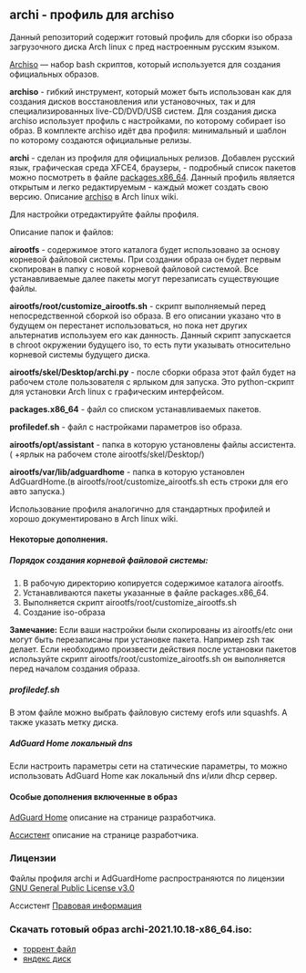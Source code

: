 ## archi - профиль для archiso

Данный репозиторий содержит готовый профиль для сборки iso образа загрузочного диска Arch linux с пред настроенным русским языком.

[Archiso](https://wiki.archlinux.org/title/Archiso_(%D0%A0%D1%83%D1%81%D1%81%D0%BA%D0%B8%D0%B9)) — набор bash скриптов, который используется для создания официальных образов.

**archiso** - гибкий инструмент, который может быть использован как для создания дисков восстановления или установочных, так и для специализированных live-CD/DVD/USB систем. Для создания диска archiso использует профиль с настройками, по которому собирает iso образ. В комплекте archiso идёт два профиля: минимальный и шаблон по которому создаются официальные релизы.

**archi** - сделан из профиля для официальных релизов. Добавлен русский язык, графическая среда XFCE4, браузеры, - подробный список пакетов можно посмотреть в файле [packages.x86_64](https://github.com/ksandronline/archi/blob/main/packages.x86_64).
Данный профиль является открытым и легко редактируемым - каждый может создать свою версию. Описание [archiso](https://wiki.archlinux.org/title/Archiso_(%D0%A0%D1%83%D1%81%D1%81%D0%BA%D0%B8%D0%B9)) в Arch linux wiki.

Для настройки отредактируйте файлы профиля.

Описание папок и файлов:

**airootfs** - содержимое этого каталога будет использовано за основу корневой файловой системы. При создании образа он будет первым скопирован в папку с новой корневой файловой системой. Все устанавливаемые далее пакеты могут перезаписать существующие файлы.

**airootfs/root/customize_airootfs.sh** - скрипт выполняемый перед непосредственной сборкой iso образа. В его описании указано что в будущем он перестанет использоваться, но пока нет других альтернатив используем его как данность. Данный скрипт запускается в chroot окружении будущего iso, то есть пути указывать относительно корневой системы будущего диска.

**airootfs/skel/Desktop/archi.py** - после сборки образа этот файл будет на рабочем столе пользователя с ярлыком для запуска. Это python-скрипт для установки Arch linux с графическим интерфейсом.

**packages.x86_64** - файл со списком устанавливаемых пакетов.

**profiledef.sh** - файл с настройками параметров iso образа.

**airootfs/opt/assistant** - папка в которую установлены файлы ассистента.( +ярлык на рабочем столе airootfs/skel/Desktop/)

**airootfs/var/lib/adguardhome** - папка в которую установлен AdGuardHome.(в airootfs/root/customize_airootfs.sh есть строки для его авто запуска.)

Использование профиля аналогично для стандартных профилей и хорошо документировано в Arch linux wiki.

#### Некоторые дополнения.

##### Порядок создания корневой файловой системы:
1. В рабочую директорию копируется содержимое каталога airootfs.
2. Устанавливаются пакеты указанные в файле packages.x86_64.
3. Выполняется скрипт airootfs/root/customize_airootfs.sh
4. Создание iso-образа

**Замечание:** Если ваши настройки были скопированы из airootfs/etc они могут быть перезаписаны при установке пакета. Например zsh так делает. Если необходимо произвести действия после установки пакетов используйте скрипт airootfs/root/customize_airootfs.sh он выполняется перед началом создания образа.

##### profiledef.sh
В этом файле можно выбрать файловую систему erofs или squashfs. А также указать метку диска.

##### AdGuard Home локальный dns
Если настроить параметры сети на статические параметры, то можно использовать AdGuard Home как локальный dns и/или dhcp сервер.

#### Особые дополнения включенные в образ

[AdGuard Home](https://github.com/AdguardTeam/AdguardKnowledgeBase/blob/master/10.home/01.overview/docs.ru.md) описание на странице разработчика.

[Ассистент](https://мойассистент.рф/%D0%BE_%D0%BF%D1%80%D0%BE%D0%B4%D1%83%D0%BA%D1%82%D0%B5) описание на странице разработчика.

### Лицензии
Файлы профиля archi и AdGuardHome распространяются по лицензии [GNU General Public License v3.0](https://www.gnu.org/licenses/gpl-3.0.html)

Ассистент [Правовая информация](https://мойассистент.рф/%D1%81%D0%BF%D1%80%D0%B0%D0%B2%D0%BE%D1%87%D0%BD%D1%8B%D0%B5_%D0%BC%D0%B0%D1%82%D0%B5%D1%80%D0%B8%D0%B0%D0%BB%D1%8B)

### Скачать готовый образ archi-2021.10.18-x86_64.iso:
- [торрент файл](https://archi.ksandr.online/files/archi-2021.10.18-x86_64.iso.torrent)
- [яндекс диск](https://disk.yandex.ru/d/7l7xYjyK6KdoVQ)